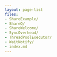 ```yaml
---
layout: page-list
files:
- ShareExample/
- ShareQ/
- ShareWelcome/
- SyncOverhead/
- ThreadPoolExecutor/
- WaitNotify/
- index.md
---
```


